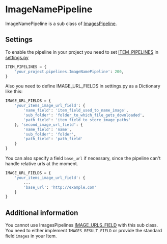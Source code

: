 # ImageNamePipeline
ImageNamePipeline is a sub class of [ImagesPipeline](https://doc.scrapy.org/en/latest/_modules/scrapy/pipelines/images.html).


## Settings
To enable the pipeline in your project you need to set [ITEM_PIPELINES](https://docs.scrapy.org/en/latest/topics/item-pipeline.html#activating-an-item-pipeline-component) in [settings.py](https://docs.scrapy.org/en/latest/topics/settings.html)

```python
ITEM_PIPELINES = {
    'your_project.pipelines.ImageNamePipeline': 200,
}
```

Also you need to define IMAGE_URL_FIELDS in settings.py as a Dictionary like this:

```python
IMAGE_URL_FIELDS = {
    'your_items_image_url_field': {
        'name_field': 'item_field_used_to_name_image',
        'sub_folder': 'folder_to_which_file_gets_downloaded',
        'path_field': 'item_field_to_store_image_paths'
    }, 'second_image_url_field': {
        'name_field': 'name',
        'sub_folder': 'folder',
        'path_field': 'path_field'
    }
}
```

You can also specify a field `base_url` if necessary, since the pipeline can't handle relative urls at the moment. 

```python
IMAGE_URL_FIELDS = {
    'your_items_image_url_field': {
        ...
        'base_url': 'http://example.com'
    }
}

```

## Additional information
You cannot use ImagesPipelines [IMAGE_URLS_FIELD](https://docs.scrapy.org/en/latest/topics/media-pipeline.html?highlight=IMAGE_URLS_FIELD#std-setting-IMAGES_URLS_FIELD) with this sub class.  
You need to either implement `IMAGES_RESULT_FIELD` or provide the standard field `images` in your Item.  
